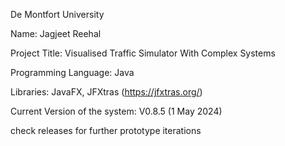 De Montfort University

Name: Jagjeet Reehal

Project Title: Visualised Traffic Simulator With Complex Systems

Programming Language: Java

Libraries: JavaFX, JFXtras (https://jfxtras.org/)

Current Version of the system: V0.8.5 (1 May 2024)

check releases for further prototype iterations
